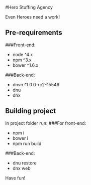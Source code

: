 #Hero Stuffing Agency

Even Heroes need a work!

## Pre-requirements
###Front-end:
* node ^4.x
* npm ^3.x
* bower ^1.6.x

###Back-end:
* dnvn ^1.0.0-rc2-15546
* dnu
* dnx

## Building project

In project folder run:
###For front-end:
* npm i
* bower i
* npm run build

###Back-end:
* dnu restore
* dnx web

Have fun!